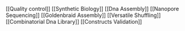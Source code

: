 [[Quality control]]
[[Synthetic Biology]]
[[Dna Assembly]]
[[Nanopore Sequencing]]
[[Goldenbraid Assembly]]
[[Versatile Shuffling]]
[[Combinatorial Dna Library]]
[[Constructs Validation]]
